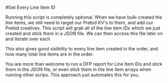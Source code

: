 #Get Every Line Item ID

Running this script is completely optional. When we have bulk-created the line items, we still need to target
our Prebid KV's to them, and add our Prebid creatives. This script will grab all of the line item IDs which we just
created and stick them in a JSON file. We can then access this file later on and iterate over each

This also gives good visibility to every line item created in the order, and how many total line items are in the order.

You are more than welcome to run a DFP report for Line Item IDs and stick them in the JSON file, or even stick them
in the line item arrays when running other scrips. This approach just automates this for you.